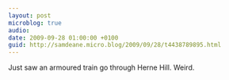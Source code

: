 ```yaml
---
layout: post
microblog: true
audio: 
date: 2009-09-28 01:00:00 +0100
guid: http://samdeane.micro.blog/2009/09/28/t4438789895.html
---
```

Just saw an armoured train go through Herne Hill. Weird.

